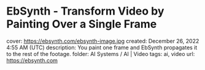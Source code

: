 # EbSynth - Transform Video by Painting Over a Single Frame

cover: https://ebsynth.com/ebsynth-image.jpg
created: December 26, 2022 4:55 AM (UTC)
description: You paint one frame and EbSynth propagates it to the rest of the footage.
folder: AI Systems / AI | Video
tags: ai, video
url: https://ebsynth.com